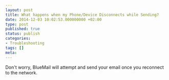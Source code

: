 ```yaml
---
layout: post
title: What happens when my Phone/Device Disconnects while Sending?
date: 2014-12-03 10:02:53.000000000 +02:00
type: post
published: true
status: publish
categories:
- Troubleshooting
tags: []
meta:
---
```


Don't worry, BlueMail will attempt and send your email once you reconnect to the network.